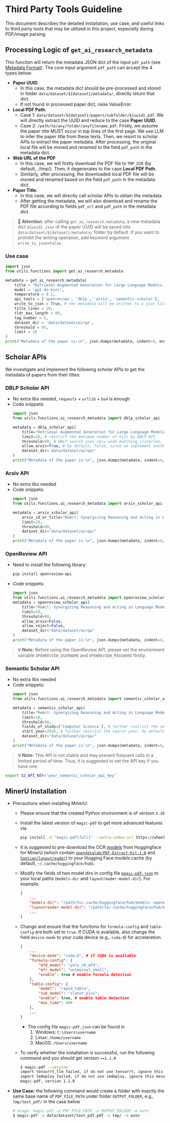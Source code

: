 # Third Party Tools Guideline

This document describes the detailed installation, use case, and useful links to third party tools that may be utilized in this project, especially during PDF/image parsing.


## Processing Logic of `get_ai_research_metadata`

This function will return the metadata JSON dict of the input `pdf_path` (see [Metadata Format](../documents/airqa_format.md#paper-metadata-format)). The core input argument `pdf_path` can accept the 4 types below:
- **Paper UUID**:
    - In this case, the metadata dict should be pre-processed and stored in folder `data/dataset/${dataset}/metadata/`, directly return that dict.
    - If not found in processed paper dict, raise ValueError.
- **Local PDF Path**:
    - Case 1: `data/dataset/${dataset}/papers/subfolder/${uuid}.pdf`. We will directly extract the UUID and reduce to the case **Paper UUID**.
    - Case 2: `/path/to/any/folder/anyfilename.pdf`. Firstly, we assume the paper title MUST occur in top lines of the first page. We use LLM to infer the paper title from these texts. Then, we resort to scholar APIs to extract the paper metadata. After processing, the original local file will be moved and renamed to the field `pdf_path` in the metadata dict.
- **Web URL of the PDF**
    - In this case, we will firstly download the PDF file to `TMP_DIR` (by default, ./tmp/). Then, it degenerates to the case **Local PDF Path**.
    - Similarly, after processing, the downloaded local PDF file will be moved and renamed based on the field `pdf_path` in the metadata dict.
- **Paper Title**:
    - In this case, we will directly call scholar APIs to obtain the metadata.
    - After getting the metadata, we will also download and rename the PDF file according to fields `pdf_url` and `pdf_path` in the metadata dict.
> **📝 Attention**: after calling `get_ai_research_metadata`, a new metadata dict `${uuid}.json` of the paper UUID will be saved into `data/dataset/${dataset}/metadata/` folder by default. If you want to prohibit the writing operation, add keyword argument `write_to_json=False`.

### Use case
```py
import json
from utils.functions import get_ai_research_metadata

metadata = get_ai_research_metadata(
    title = "Retrieval-Augmented Generation for Large Language Models: A Survey",
    model = 'gpt-4o-mini',
    temperature = 0.1,
    api_tools = ['openreview', 'dblp', 'arxiv', 'semantic-scholar'],
    write_to_json = True, # the metadata will be written to a json file under dataset_dir/metadata/
    title_lines = 20,
    tldr_max_length = 80,
    tag_number = 5,
    dataset_dir = 'data/dataset/airqa',
    threshold = 95,
    limit = 10
)
print("Metadata of the paper is:\n", json.dumps(metadata, indent=4, ensure_ascii=False))
```


## Scholar APIs

We investigate and implement the following scholar APIs to get the metadata of papers from their titles:

### DBLP Scholar API

- No extra libs needed, `requests` + `urllib` + `bs4` is enough
- Code snippets:
    ```py
    import json
    from utils.functions.ai_research_metadata import dblp_scholar_api

    metadata = dblp_scholar_api(
        title="Retrieval-Augmented Generation for Large Language Models: A Survey",
        limit=10, # restrict the maximum number of hits by DBLP API
        threshold=90, # DBLP search uses very weak matching criterion, we use fuzz.ratio to re-order the results ( only ratio score > threshold will be maintained )
        allow_arxiv=True, # by default, False, since we implement another arxiv scholar API, but can be changed to True, such that arxiv version of papers will not be ignored
        dataset_dir='data/dataset/airqa/'
    )
    print("Metadata of the paper is:\n", json.dumps(metadata, indent=4, ensure_ascii=False))
    ```


### Arxiv API

- No extra libs needed
- Code snippets:
    ```py
    import json
    from utils.functions.ai_research_metadata import arxiv_scholar_api

    metadata = arxiv_scholar_api(
        arxiv_id_or_title="ReAct: Synergizing Reasoning and Acting in Language Models",
        limit=10,
        threshold=90,
        dataset_dir="data/dataset/airqa/"
    )
    print("Metadata of the paper is:\n", json.dumps(metadata, indent=4, ensure_ascii=False))
    ```


### OpenReview API

- Need to install the following library:
    ```sh
    pip install openreview-api
    ```

- Code snippets:
    ```py
    import json
    from utils.functions.ai_research_metadata import openreview_scholar_api
    metadata = openreview_scholar_api(
        title="ReAct: Synergizing Reasoning and Acting in Language Models",
        limit=10,
        threshold=90,
        allow_arxiv=False,
        allow_reject=False,
        dataset_dir="data/dataset/airqa"
    )
    print("Metadata of the paper is:\n", json.dumps(metadata, indent=4, ensure_ascii=False))
    ```
> **💡 Note:** Before using the OpenReview API, please set the environment variable `OPENREVIEW_USERNAME` and `OPENREVIEW_PASSWORD` firstly.


### Semantic Scholar API

- No extra libs needed
- Code snippets:
    ```py
    import json
    from utils.functions.ai_research_metadata import semantic_scholar_api

    metadata = semantic_scholar_api(
        title="ReAct: Synergizing Reasoning and Acting in Language Models",
        limit=10,
        threshold=90,
        fields_of_study=['Computer Science'], # further restrict the search fields, by default, empty
        start_year=2016, # further restrict the search year, by default, None
        dataset_dir="data/dataset/airqa/"
    )
    print("Metadata of the paper is:\n", json.dumps(metadata, indent=4, ensure_ascii=False))
    ```
> **💡 Note:** This API is not stable and may prevent frequent calls in a limited period of time. Thus, it is suggested to set the API key if you have one.
```sh
export S2_API_KEY="your_semantic_scholar_api_key"
```


## MinerU Installation

- Precautions when installing MinerU:
    - Please ensure that the created Python environment is of version `3.10`
    - Install the latest version of `magic-pdf` to get more advanced features via
        ```bash
        pip install -U "magic-pdf[full]" --extra-index-url https://wheels.myhloli.com
        ```
    - It is suggested to pre-download the OCR [models](https://github.com/opendatalab/MinerU/blob/master/docs/how_to_download_models_en.md) from Huggingface for MinerU (which contain [`opendatalab/PDF-Extract-Kit-1.0`](https://huggingface.co/opendatalab/PDF-Extract-Kit-1.0) and [`hantian/layoutreader`](https://huggingface.co/hantian/layoutreader)) to your Hugging Face models cache (by default, `~/.cache/huggingface/hub`).
    - Modify the fields of two model dirs in config file [`magic-pdf.json`](https://github.com/opendatalab/MinerU/tree/master?tab=readme-ov-file#3-modify-the-configuration-file-for-additional-configuration) to your local paths (`models-dir` and `layoutreader-model-dir`). For example,
        ```json
        {
            ...
            "models-dir": "/path/to/.cache/huggingface/hub/models--opendatalab--PDF-Extract-Kit-1.0/snapshots/60416a2cabad3f7b7284b43ce37a99864484fba2/models",
            "layoutreader-model-dir": "/path/to/.cache/huggingface/hub/models--hantian--layoutreader/snapshots/641226775a0878b1014a96ad01b964291513685",
            ...
        }
        ```
    - Change and ensure that the functions for `formula-config` and `table-config` are both set to `true`. If CUDA is available, also change the field `device-mode` to your cuda device (e.g., `cuda:0`) for acceleration.
        ```json
        {
            ...
            "device-mode": "cuda:0", # if CUDA is available
            "formula-config": {
                "mfd_model": "yolo_v8_mfd",
                "mfr_model": "unimernet_small",
                "enable": true # enable formula detection
            },
            "table-config": {
                "model": "rapid_table",
                "sub_model": "slanet_plus",
                "enable": true, # enable table detection
                "max_time": 400
            },
            ...
        }
        ```

        - The config file `magic-pdf.json` can be found in
            1. Windows: `C:\Users\username`
            2. Linux: `/home/username`
            3. MacOS: `/Users/username`
    - To verify whether the installation is successful, run the following command and you should get version `>=1.1.0`
        ```sh
        $ magic-pdf --version
        import tensorrt_llm failed, if do not use tensorrt, ignore this message
        import lmdeploy failed, if do not use lmdeploy, ignore this message
        magic-pdf, version 1.1.0
        ```
- **Use Case:** the following command would create a folder with exactly the same base name of `PDF_FILE_PATH` under folder `OUTPUT_FOLDER`, e.g., `tmp/test_pdf/` in the case below
    ```bash
    # Usage: magic-pdf -p PDF_FILE_PATH -o OUTPUT_FOLDER -m auto
    $ magic-pdf -p data/dataset/test_pdf.pdf -o tmp/ -m auto
    ```